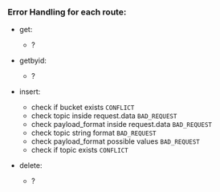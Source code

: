 ### Error Handling for each route:

- get:
    - ?

- getbyid:
    - ?

- insert:
    - check if bucket exists `CONFLICT`
    - check topic inside request.data `BAD_REQUEST`
    - check payload_format inside request.data `BAD_REQUEST`
    - check topic string format `BAD_REQUEST`
    - check payload_format possible values `BAD_REQUEST`
    - check if topic exists `CONFLICT`

- delete:
    - ?
